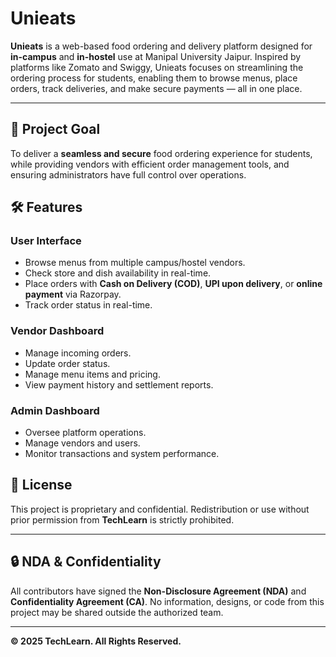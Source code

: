 # Unieats

**Unieats** is a web-based food ordering and delivery platform designed for **in-campus** and **in-hostel** use at Manipal University Jaipur. Inspired by platforms like Zomato and Swiggy, Unieats focuses on streamlining the ordering process for students, enabling them to browse menus, place orders, track deliveries, and make secure payments — all in one place.

---

## 🎯 Project Goal

To deliver a **seamless and secure** food ordering experience for students, while providing vendors with efficient order management tools, and ensuring administrators have full control over operations.



## 🛠 Features

### **User Interface**
- Browse menus from multiple campus/hostel vendors.
- Check store and dish availability in real-time.
- Place orders with **Cash on Delivery (COD)**, **UPI upon delivery**, or **online payment** via Razorpay.
- Track order status in real-time.

### **Vendor Dashboard**
- Manage incoming orders.
- Update order status.
- Manage menu items and pricing.
- View payment history and settlement reports.

### **Admin Dashboard**
- Oversee platform operations.
- Manage vendors and users.
- Monitor transactions and system performance.



## 📄 License
This project is proprietary and confidential. Redistribution or use without prior permission from **TechLearn** is strictly prohibited.

---

## 🔒 NDA & Confidentiality
All contributors have signed the **Non-Disclosure Agreement (NDA)** and **Confidentiality Agreement (CA)**. No information, designs, or code from this project may be shared outside the authorized team.

---

**© 2025 TechLearn. All Rights Reserved.**
